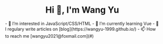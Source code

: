 <h1 align="center">Hi 👋, I'm Wang Yu</h1>
- 👀 I’m interested in JavaScript/CSS/HTML
- 🌱 I’m currently learning Vue
- 📝 I regulary write articles on [blog](https://wangyu-1999.github.io/) 
- 📫 How to reach me [wangyu2021@foxmail.com](#)

<!---
wangyu-1999/wangyu-1999 is a ✨ special ✨ repository because its `README.md` (this file) appears on your GitHub profile.
You can click the Preview link to take a look at your changes.
--->
